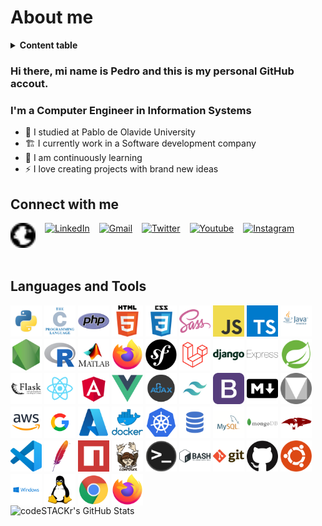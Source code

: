 # About me

<!-- TABLE OF CONTENTS -->
<details >
  <summary><strong>Content table</strong></summary>
  <ul>
    <li><a href="#connect-with-me">Connect with me</a></li>
    <li><a href="#languages-and-tools">Languages and Tools</a></li>
    <!-- <li><a href="#website">Website</a></li> -->
  </ul>
</details>

### Hi there, mi name is Pedro and this is my personal GitHub accout.

### I'm a Computer Engineer in Information Systems

- 🔭 I studied at Pablo de Olavide University
- :building_construction: I currently work in a Software development company
- 🌱 I am continuously learning
- ⚡ I love creating projects with brand new ideas

## Connect with me
<div style="display: flex;flex-wrap: wrap;gap: 15px;">
<a href="http://eagleeye.westeurope.cloudapp.azure.com"><img class="web" alt="eagleeye" width="40px" src="https://raw.githubusercontent.com/iconic/open-iconic/master/svg/globe.svg" /></a>
<a href="https://www.linkedin.com/in/pedro-r%C3%ADsquez-calvillo-97a080171/"><img class="contact" alt="LinkedIn" width="40px" src="https://cdn.jsdelivr.net/npm/simple-icons@v3/icons/linkedin.svg" /></a>
<a href="mailto:pedrorc983@gmail.com"><img class="contact" alt="Gmail" width="40px" src="https://cdn.jsdelivr.net/npm/simple-icons@v3/icons/gmail.svg" /></a>
<a href=""><img class="contact" alt="Twitter" width="40px" src="https://cdn.jsdelivr.net/npm/simple-icons@v3/icons/twitter.svg"/></a>
<a href=""><img class="contact" alt="Youtube" width="40px" src="https://cdn.jsdelivr.net/npm/simple-icons@v3/icons/youtube.svg"/></a>
<a href=""><img class="contact" alt="Instagram" width="40px" src="https://cdn.jsdelivr.net/npm/simple-icons@v3/icons/instagram.svg"/></a>
</div>
<br />

## Languages and Tools

<!-- Languajes -->
<div style="display: flex;flex-wrap: wrap;gap: 4px;">
    <img class="tech" alt="Python" width="50px" src="https://raw.githubusercontent.com/github/explore/80688e429a7d4ef2fca1e82350fe8e3517d3494d/topics/python/python.png" />
    <img class="tech" alt="C" width="50px" src="https://raw.githubusercontent.com/github/explore/80688e429a7d4ef2fca1e82350fe8e3517d3494d/topics/c/c.png" />
    <img class="tech" alt="Php" width="50px" src="https://raw.githubusercontent.com/github/explore/80688e429a7d4ef2fca1e82350fe8e3517d3494d/topics/php/php.png" />
    <img class="tech" alt="HTML5" width="50px" src="https://raw.githubusercontent.com/github/explore/80688e429a7d4ef2fca1e82350fe8e3517d3494d/topics/html/html.png" />
    <img class="tech" alt="CSS3" width="50px" src="https://raw.githubusercontent.com/github/explore/80688e429a7d4ef2fca1e82350fe8e3517d3494d/topics/css/css.png" />
    <img class="tech" alt="Sass" width="50px" src="https://raw.githubusercontent.com/github/explore/80688e429a7d4ef2fca1e82350fe8e3517d3494d/topics/sass/sass.png" />
    <img class="tech" alt="JavaScript" width="50px" src="https://raw.githubusercontent.com/github/explore/80688e429a7d4ef2fca1e82350fe8e3517d3494d/topics/javascript/javascript.png" />
    <img class="tech" alt="TypeScript" width="50px" src="https://raw.githubusercontent.com/github/explore/80688e429a7d4ef2fca1e82350fe8e3517d3494d/topics/typescript/typescript.png" />
    <img class="tech" alt="Java" width="50px" src="https://raw.githubusercontent.com/github/explore/80688e429a7d4ef2fca1e82350fe8e3517d3494d/topics/java/java.png" />
    <img class="tech" alt="Node.js" width="50px" src="https://raw.githubusercontent.com/github/explore/80688e429a7d4ef2fca1e82350fe8e3517d3494d/topics/nodejs/nodejs.png" />
    <img class="tech" alt="R" width="50px" src="https://raw.githubusercontent.com/github/explore/80688e429a7d4ef2fca1e82350fe8e3517d3494d/topics/r/r.png" />
    <img class="tech" alt="Matlab" width="50px" src="https://raw.githubusercontent.com/github/explore/80688e429a7d4ef2fca1e82350fe8e3517d3494d/topics/matlab/matlab.png" />
    <img class="tech" alt="Firefox" width="50px" src="https://raw.githubusercontent.com/github/explore/728542e0d33f83720614f61923a9cb424264db23/topics/firefox/firefox.png" />
    <!-- Back-end Framework -->
    <img class="tech" alt="Symfony" width="50px" src="https://raw.githubusercontent.com/github/explore/80688e429a7d4ef2fca1e82350fe8e3517d3494d/topics/symfony/symfony.png" />
    <img class="tech" alt="Laravel" width="50px" src="https://raw.githubusercontent.com/github/explore/80688e429a7d4ef2fca1e82350fe8e3517d3494d/topics/laravel/laravel.png" />
    <img class="tech" alt="Django" width="50px" src="https://raw.githubusercontent.com/github/explore/80688e429a7d4ef2fca1e82350fe8e3517d3494d/topics/django/django.png" />
    <img class="tech" alt="Express" width="50px" src="https://raw.githubusercontent.com/github/explore/80688e429a7d4ef2fca1e82350fe8e3517d3494d/topics/express/express.png" />
    <img class="tech" alt="Spring-Boot" width="50px" src="https://raw.githubusercontent.com/github/explore/80688e429a7d4ef2fca1e82350fe8e3517d3494d/topics/spring-boot/spring-boot.png" />
    <!-- Front-end Framework -->
    <img class="tech" alt="Flask" width="50px" src="https://raw.githubusercontent.com/github/explore/80688e429a7d4ef2fca1e82350fe8e3517d3494d/topics/flask/flask.png" />
    <img class="tech" alt="React" width="50px" src="https://raw.githubusercontent.com/github/explore/80688e429a7d4ef2fca1e82350fe8e3517d3494d/topics/react/react.png" />
    <img class="tech" alt="Angular" width="50px" src="https://raw.githubusercontent.com/github/explore/80688e429a7d4ef2fca1e82350fe8e3517d3494d/topics/angular/angular.png" />
    <img class="tech" alt="Vue" width="50px" src="https://raw.githubusercontent.com/github/explore/80688e429a7d4ef2fca1e82350fe8e3517d3494d/topics/vue/vue.png" />
    <img class="tech" alt="Ajax" width="50px" src="https://raw.githubusercontent.com/github/explore/8be26d91eb231fec0b8856359979ac09f27173fd/topics/ajax/ajax.png" />
    <!-- CSS and CSS Framework -->
    <img class="tech" alt="Tailwind" width="50px" src="https://raw.githubusercontent.com/github/explore/80688e429a7d4ef2fca1e82350fe8e3517d3494d/topics/tailwind/tailwind.png" />
    <img class="tech" alt="Bootstrap" width="50px" src="https://raw.githubusercontent.com/github/explore/80688e429a7d4ef2fca1e82350fe8e3517d3494d/topics/bootstrap/bootstrap.png" />
    <img class="tech" alt="Markdown" width="50px" src="https://raw.githubusercontent.com/github/explore/80688e429a7d4ef2fca1e82350fe8e3517d3494d/topics/markdown/markdown.png" />
    <img class="tech" alt="Material-Design" width="50px" src="https://raw.githubusercontent.com/github/explore/78df643247d429f6cc873026c0622819ad797942/topics/material-design/material-design.png" />
    <!-- Services -->
    <img class="tech" alt="Aws" width="50px" src="https://raw.githubusercontent.com/github/explore/80688e429a7d4ef2fca1e82350fe8e3517d3494d/topics/aws/aws.png" />
    <img class="tech" alt="Google" width="50px" src="https://raw.githubusercontent.com/github/explore/80688e429a7d4ef2fca1e82350fe8e3517d3494d/topics/google/google.png" />
    <img class="tech" alt="Azure" width="50px" src="https://raw.githubusercontent.com/github/explore/80688e429a7d4ef2fca1e82350fe8e3517d3494d/topics/azure/azure.png" />
    <!-- Infrastructure -->
    <img class="tech" alt="Docker" width="50px" src="https://raw.githubusercontent.com/github/explore/80688e429a7d4ef2fca1e82350fe8e3517d3494d/topics/docker/docker.png" />
    <img class="tech" alt="Kubernetes" width="50px" src="https://raw.githubusercontent.com/github/explore/80688e429a7d4ef2fca1e82350fe8e3517d3494d/topics/kubernetes/kubernetes.png" />
    <!-- BBDD -->
    <img class="tech" alt="SQL" width="50px" src="https://raw.githubusercontent.com/github/explore/80688e429a7d4ef2fca1e82350fe8e3517d3494d/topics/sql/sql.png" />
    <img class="tech" alt="MySQL" width="50px" src="https://raw.githubusercontent.com/github/explore/80688e429a7d4ef2fca1e82350fe8e3517d3494d/topics/mysql/mysql.png" />
    <img class="tech" alt="MongoDB" width="50px" src="https://raw.githubusercontent.com/github/explore/80688e429a7d4ef2fca1e82350fe8e3517d3494d/topics/mongodb/mongodb.png" />
    <img class="tech" alt="Mongoose" width="50px" src="https://raw.githubusercontent.com/github/explore/80688e429a7d4ef2fca1e82350fe8e3517d3494d/topics/mongoose/mongoose.png" />
    <!-- IDE - DEPENDENCY MANAGER TERMINAL -->
    <img class="tech" alt="Visual Studio Code" width="50px" src="https://raw.githubusercontent.com/github/explore/80688e429a7d4ef2fca1e82350fe8e3517d3494d/topics/visual-studio-code/visual-studio-code.png" />
    <img class="tech" alt="Maven" width="50px" src="https://raw.githubusercontent.com/github/explore/80688e429a7d4ef2fca1e82350fe8e3517d3494d/topics/maven/maven.png" />
    <img class="tech" alt="Npm" width="50px" src="https://raw.githubusercontent.com/github/explore/80688e429a7d4ef2fca1e82350fe8e3517d3494d/topics/npm/npm.png" />
    <img class="tech" alt="Composer" width="50px" src="https://raw.githubusercontent.com/github/explore/80688e429a7d4ef2fca1e82350fe8e3517d3494d/topics/composer/composer.png" />
    <img class="tech" alt="Terminal" width="50px" src="https://raw.githubusercontent.com/github/explore/80688e429a7d4ef2fca1e82350fe8e3517d3494d/topics/terminal/terminal.png" />
    <img class="tech" alt="Bash" width="50px" src="https://raw.githubusercontent.com/github/explore/80688e429a7d4ef2fca1e82350fe8e3517d3494d/topics/bash/bash.png" />
    <img class="tech" alt="Git" width="50px" src="https://raw.githubusercontent.com/github/explore/80688e429a7d4ef2fca1e82350fe8e3517d3494d/topics/git/git.png" />
    <img class="tech" alt="GitHub" width="50px" src="https://raw.githubusercontent.com/github/explore/78df643247d429f6cc873026c0622819ad797942/topics/github/github.png" />
    <img class="tech" alt="Ubuntu" width="50px" src="https://raw.githubusercontent.com/github/explore/78df643247d429f6cc873026c0622819ad797942/topics/ubuntu/ubuntu.png" />
    <img class="tech" alt="Windows" width="50px" src="https://raw.githubusercontent.com/github/explore/78df643247d429f6cc873026c0622819ad797942/topics/windows/windows.png" />
    <img class="tech" alt="Linux" width="50px" src="https://raw.githubusercontent.com/github/explore/80688e429a7d4ef2fca1e82350fe8e3517d3494d/topics/linux/linux.png" />
    <img class="tech" alt="Chrome" width="50px" src="https://raw.githubusercontent.com/github/explore/78df643247d429f6cc873026c0622819ad797942/topics/chrome/chrome.png" />
    <img class="tech" alt="Firefox" width="50px" src="https://raw.githubusercontent.com/github/explore/728542e0d33f83720614f61923a9cb424264db23/topics/firefox/firefox.png" />
</div>

<img alt="codeSTACKr's GitHub Stats" src="https://github-readme-stats.codestackr.vercel.app/api?username=PedroRisquez&show_icons=true&hide_border=true" />
